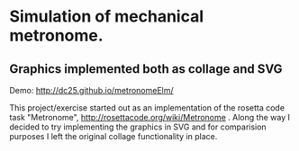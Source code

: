 # Simulation of mechanical metronome.  

## Graphics implemented both as collage and SVG

Demo: http://dc25.github.io/metronomeElm/

This project/exercise started out as an implementation of the rosetta code task "Metronome", http://rosettacode.org/wiki/Metronome .  Along the way I decided to try implementing the graphics in SVG and for comparision purposes I left the original collage functionality in place.
